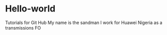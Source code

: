 # Hello-world
Tutorials for Git Hub
My name is the sandman I work for Huawei Nigeria as a transmissions FO
